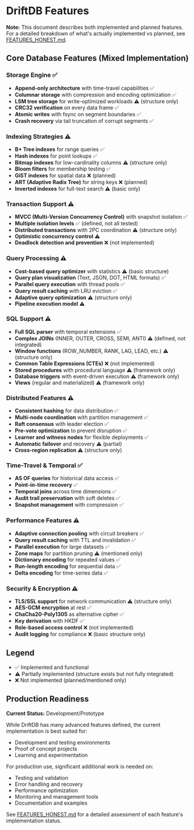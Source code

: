 # DriftDB Features

**Note:** This document describes both implemented and planned features. For a detailed breakdown of what's actually implemented vs planned, see [FEATURES_HONEST.md](./FEATURES_HONEST.md).

## Core Database Features (Mixed Implementation)

### Storage Engine ✅
- **Append-only architecture** with time-travel capabilities ✅
- **Columnar storage** with compression and encoding optimization ✅
- **LSM tree storage** for write-optimized workloads ⚠️ (structure only)
- **CRC32 verification** on every data frame ✅
- **Atomic writes** with fsync on segment boundaries ✅
- **Crash recovery** via tail truncation of corrupt segments ✅

### Indexing Strategies ⚠️
- **B+ Tree indexes** for range queries ✅
- **Hash indexes** for point lookups ✅
- **Bitmap indexes** for low-cardinality columns ⚠️ (structure only)
- **Bloom filters** for membership testing ✅
- **GiST indexes** for spatial data ❌ (planned)
- **ART (Adaptive Radix Tree)** for string keys ❌ (planned)
- **Inverted indexes** for full-text search ⚠️ (basic only)

### Transaction Support ⚠️
- **MVCC (Multi-Version Concurrency Control)** with snapshot isolation ✅
- **Multiple isolation levels** ✅ (defined, not all tested)
- **Distributed transactions** with 2PC coordination ⚠️ (structure only)
- **Optimistic concurrency control** ⚠️
- **Deadlock detection and prevention** ❌ (not implemented)

### Query Processing ⚠️
- **Cost-based query optimizer** with statistics ⚠️ (basic structure)
- **Query plan visualization** (Text, JSON, DOT, HTML formats) ✅
- **Parallel query execution** with thread pools ✅
- **Query result caching** with LRU eviction ✅
- **Adaptive query optimization** ⚠️ (structure only)
- **Pipeline execution model** ⚠️

### SQL Support ⚠️
- **Full SQL parser** with temporal extensions ✅
- **Complex JOINs** (INNER, OUTER, CROSS, SEMI, ANTI) ⚠️ (defined, not integrated)
- **Window functions** (ROW_NUMBER, RANK, LAG, LEAD, etc.) ⚠️ (structure only)
- **Common Table Expressions (CTEs)** ❌ (not implemented)
- **Stored procedures** with procedural language ⚠️ (framework only)
- **Database triggers** with event-driven execution ⚠️ (framework only)
- **Views** (regular and materialized) ⚠️ (framework only)

### Distributed Features ⚠️
- **Consistent hashing** for data distribution ✅
- **Multi-node coordination** with partition management ✅
- **Raft consensus** with leader election ✅
- **Pre-vote optimization** to prevent disruption ✅
- **Learner and witness nodes** for flexible deployments ✅
- **Automatic failover** and recovery ⚠️ (partial)
- **Cross-region replication** ⚠️ (structure only)

### Time-Travel & Temporal ✅
- **AS OF queries** for historical data access ✅
- **Point-in-time recovery** ✅
- **Temporal joins** across time dimensions ✅
- **Audit trail preservation** with soft deletes ✅
- **Snapshot management** with compression ✅

### Performance Features ⚠️
- **Adaptive connection pooling** with circuit breakers ✅
- **Query result caching** with TTL and invalidation ✅
- **Parallel execution** for large datasets ✅
- **Zone maps** for partition pruning ⚠️ (mentioned only)
- **Dictionary encoding** for repeated values ✅
- **Run-length encoding** for sequential data ✅
- **Delta encoding** for time-series data ✅

### Security & Encryption ⚠️
- **TLS/SSL support** for network communication ⚠️ (structure only)
- **AES-GCM encryption** at rest ✅
- **ChaCha20-Poly1305** as alternative cipher ✅
- **Key derivation** with HKDF ✅
- **Role-based access control** ❌ (not implemented)
- **Audit logging** for compliance ❌ (basic structure only)

## Legend

- ✅ Implemented and functional
- ⚠️ Partially implemented (structure exists but not fully integrated)
- ❌ Not implemented (planned/mentioned only)

## Production Readiness

**Current Status:** Development/Prototype

While DriftDB has many advanced features defined, the current implementation is best suited for:
- Development and testing environments
- Proof of concept projects
- Learning and experimentation

For production use, significant additional work is needed on:
- Testing and validation
- Error handling and recovery
- Performance optimization
- Monitoring and management tools
- Documentation and examples

See [FEATURES_HONEST.md](./FEATURES_HONEST.md) for a detailed assessment of each feature's implementation status.